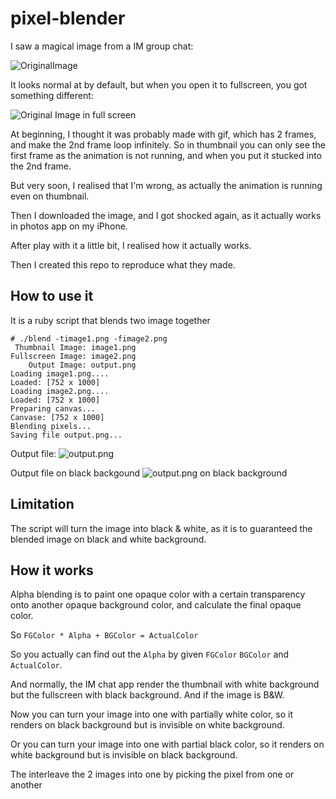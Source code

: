 # pixel-blender

I saw a magical image from a IM group chat:

![OriginalImage][original]

It looks normal at by default, but when you open it to fullscreen, you got something different:

![Original Image in full screen][original-black]

At beginning, I thought it was probably made with gif, which has 2 frames, and make the 2nd frame loop infinitely.
So in thumbnail you can only see the first frame as the animation is not running, and when you put it stucked into the 2nd frame.

But very soon, I realised that I'm wrong, as actually the animation is running even on thumbnail.

Then I downloaded the image, and I got shocked again, as it actually works in photos app on my iPhone.

After play with it a little bit, I realised how it actually works.

Then I created this repo to reproduce what they made.

## How to use it

It is a ruby script that blends two image together

```
# ./blend -timage1.png -fimage2.png
 Thumbnail Image: image1.png
Fullscreen Image: image2.png
    Output Image: output.png
Loading image1.png....
Loaded: [752 x 1000]
Loading image2.png....
Loaded: [752 x 1000]
Preparing canvas...
Canvase: [752 x 1000]
Blending pixels...
Saving file output.png...
```

Output file:
![output.png][output]

Output file on black backgound
![output.png on black background][output-black]

## Limitation

The script will turn the image into black & white, as it is to guaranteed the blended image on black and white background.

## How it works

Alpha blending is to paint one opaque color with a certain transparency onto another opaque background color, and calculate the final opaque color.

So `FGColor * Alpha + BGColor = ActualColor`

So you actually can find out the `Alpha` by given `FGColor` `BGColor` and `ActualColor`.

And normally, the IM chat app render the thumbnail with white background but the fullscreen with black background. And if the image is B&W.

Now you can turn your image into one with partially white color, so it renders on black background but is invisible on white background. 

Or you can turn your image into one with partial black color, so it renders on white background but is invisible on black background.

The interleave the 2 images into one by picking the pixel from one or another

[original]: https://github.com/timnew/pixel-blender/raw/master/original.PNG
[original-black]: https://github.com/timnew/pixel-blender/raw/master/original-blackbg.png
[output]: https://github.com/timnew/pixel-blender/raw/master/output.png
[output-black]: https://github.com/timnew/pixel-blender/raw/master/output-blackbg.png
